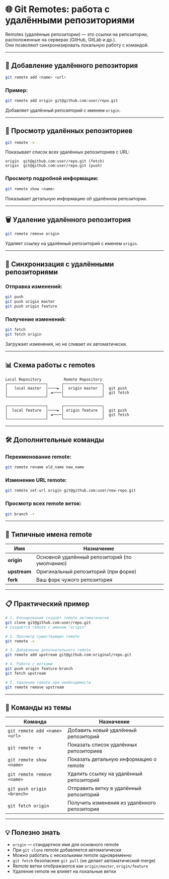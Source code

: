 # 🌐 Git Remotes: работа с удалёнными репозиториями

Remotes (удалённые репозитории) — это ссылки на репозитории, расположенные на серверах (GitHub, GitLab и др.).  
Они позволяют синхронизировать локальную работу с командой.

---

## 🔗 Добавление удалённого репозитория

```bash
git remote add <name> <url>
```

### Пример:

```bash
git remote add origin git@github.com:user/repo.git
```

Добавляет удалённый репозиторий с именем `origin`.

---

## 👀 Просмотр удалённых репозиториев

```bash
git remote -v
```

Показывает список всех удалённых репозиториев с URL:

```
origin  git@github.com:user/repo.git (fetch)
origin  git@github.com:user/repo.git (push)
```

### Просмотр подробной информации:

```bash
git remote show <name>
```

Показывает детальную информацию об удалённом репозитории.

---

## 🗑️ Удаление удалённого репозитория

```bash
git remote remove origin
```

Удаляет ссылку на удалённый репозиторий с именем `origin`.

---

## 🔄 Синхронизация с удалёнными репозиториями

### Отправка изменений:

```bash
git push
git push origin master
git push origin feature
```

### Получение изменений:

```bash
git fetch
git fetch origin
```

Загружает изменения, но не сливает их автоматически.

---

## 📊 Схема работы с remotes

```
Local Repository          Remote Repository
┌─────────────────┐      ┌─────────────────┐
│   local master  │────► │  origin master  │  git push
│                 │ ◄────│                 │  git fetch
└─────────────────┘      └─────────────────┘

┌─────────────────┐      ┌─────────────────┐
│  local feature  │────► │ origin feature  │  git push
│                 │ ◄────│                 │  git fetch  
└─────────────────┘      └─────────────────┘
```

---

## 🛠️ Дополнительные команды

### Переименование remote:

```bash
git remote rename old_name new_name
```

### Изменение URL remote:

```bash
git remote set-url origin git@github.com:user/new-repo.git
```

### Просмотр всех remote веток:

```bash
git branch -r
```

---

## 🎯 Типичные имена remote

| Имя        | Назначение                                      |
|------------|-------------------------------------------------|
| **origin** | Основной удалённый репозиторий (по умолчанию)  |
| **upstream** | Оригинальный репозиторий (при форке)         |
| **fork**   | Ваш форк чужого репозитория                     |

---

## 📋 Практический пример

```bash
# 1. Клонирование создаёт remote автоматически
git clone git@github.com:user/repo.git
# Создаётся remote с именем "origin"

# 2. Просмотр существующих remote
git remote -v

# 3. Добавление дополнительного remote
git remote add upstream git@github.com:original/repo.git

# 4. Работа с ветками
git push origin feature-branch
git fetch upstream

# 5. Удаление remote при необходимости
git remote remove upstream
```

---

## 📘 Команды из темы

| Команда                          | Назначение                                        |
|----------------------------------|---------------------------------------------------|
| `git remote add <name> <url>`    | Добавить новый удалённый репозиторий              |
| `git remote -v`                  | Показать список удалённых репозиториев            |
| `git remote show <name>`         | Показать детальную информацию о remote            |
| `git remote remove <name>`       | Удалить ссылку на удалённый репозиторий           |
| `git push origin <branch>`       | Отправить ветку в удалённый репозиторий           |
| `git fetch origin`               | Получить изменения из удалённого репозитория      |

---

## 💡 Полезно знать

- `origin` — стандартное имя для основного remote
- При `git clone` remote добавляется автоматически
- Можно работать с несколькими remote одновременно
- `git fetch` безопаснее `git pull` (не делает автоматический merge)
- Remote ветки отображаются как `origin/master`, `origin/feature`
- Удаление remote не влияет на локальные ветки